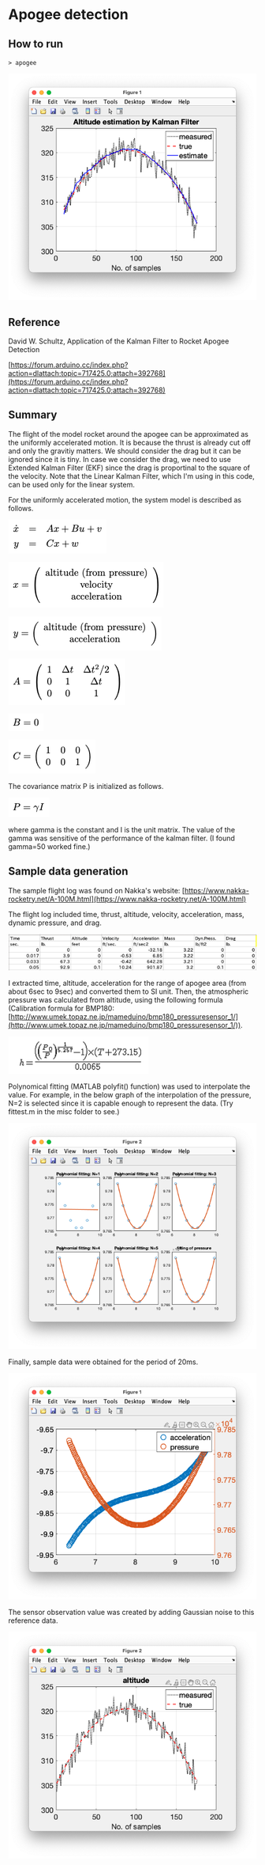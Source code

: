 # Apogee detection

## How to run
```
> apogee
```
![result](misc/result.png)

## Reference
David W. Schultz, Application of the Kalman Filter to Rocket Apogee Detection

[https://forum.arduino.cc/index.php?action=dlattach;topic=717425.0;attach=392768](https://forum.arduino.cc/index.php?action=dlattach;topic=717425.0;attach=392768)

## Summary
The flight of the model rocket around the apogee can be approximated as the uniformly accelerated motion. It is because the thrust is already cut off and only the gravitiy matters. We should consider the drag but it can be ignored since it is tiny. In case we consider the drag, we need to use Extended Kalman Filter (EKF) since the drag is proportinal to the square of the velocity. Note that the Linear Kalman Filter, which I'm using in this code, can be used only for the linear system.

For the uniformly accelerated motion, the system model is described as follows. 

![](misc/system.png)

![](misc/x.png)

![](misc/y.png)

![](misc/Amatrix.png)

![](misc/Bmatrix.png)

![](misc/Cmatrix.png)

The covariance matrix P is initialized as follows.

![](misc/P.png) 

where gamma is the constant and I is the unit matrix. The value of the gamma was sensitive of the performance of the kalman filter. (I found gamma=50 worked fine.)

## Sample data generation

The sample flight log was found on Nakka's website: [https://www.nakka-rocketry.net/A-100M.html](https://www.nakka-rocketry.net/A-100M.html) 

The flight log included time, thrust, altitude, velocity, acceleration, mass, dynamic pressure, and drag.

![log](misc/flight_log.png)

I extracted time, altitude, acceleration for the range of apogee area (from about 6sec to 9sec) and converted them to SI unit. Then, the atmospheric pressure was calculated from altitude, using the following formula (Calibration formula for BMP180: [http://www.umek.topaz.ne.jp/mameduino/bmp180_pressuresensor_1/](http://www.umek.topaz.ne.jp/mameduino/bmp180_pressuresensor_1/)).

![formula](misc/calib.png)

Polynomical fitting (MATLAB polyfit() function) was used to interpolate the value. For example, in the below graph of the interpolation of the pressure, N=2 is selected since it is capable enough to represent the data. (Try fittest.m in the misc folder to see.)

![result](misc/Fitting_pressure.png)

Finally, sample data were obtained for the period of 20ms.

![interpolate](misc/interpolate.png)

The sensor observation value was created by adding Gaussian noise to this reference data.

![obs](misc/sensor_observation.png)


